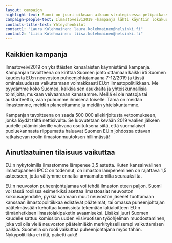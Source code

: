 ```yaml
---
layout: campaign
highlight-text: Suomi on juuri oikeaan aikaan strategisessa pelipaikassa, ratkaisijan roolissa maailman kohtalonhetkillä. Meillä on ainutlaatuinen tilaisuus, mutta onko meillä tahto? 
campaign-people-text: Ilmastoveivi2019 -kampanja lähti käyntiin lokakuussa 2018 yksilöiden aloitteesta. Mukaan on lähtenyt 300 vapaaehtoista ja lukuiset yhteistyötahot ovat ilmoittaneet kiinnostuksestaan tukea kampanjaa. Kampanja on poliittisesti sitoutumaton ja pyörii täysin vapaaehtoisvoimin.
contacts-title-text: Yhteyshenkilöt
contact1: "Laura Kolehmainen: laura.kolehmainen@helsinki.fi"
contact2: "Liisa Kolehmainen: liisa.kolehmainen@helsinki.fi"
---
```


## Kaikkien kampanja

Ilmastoveivi2019 on yksittäisten kansalaisten käynnistämä kampanja. Kampanjan tavoitteena on kirittää Suomen johto ottamaan kaikki irti Suomen kaudesta EU:n neuvoston puheenjohtajamaana 7-12/2019 ja tässä ominaisuudessa vaikuttamaan voimakkaasti EU:n ilmastopolitiikkaan. Me pyydämme koko Suomea, kaikkia sen asukkaita ja yhteiskunnallisia toimijoita, mukaan veivaamaan kanssamme. Meillä ei ole natsoja tai auktoriteettia, vaan puhumme ihmisenä toiselle. Tämä on meidän ilmastomme, meidän planeettamme ja meidän yhteiskuntamme.

Kampanjan tavoitteena on saada 500 000 allekirjoitusta vetoomukseen, jonka löydät tältä nettisivulta. Se luovutetaan kevään 2019 vaalien jälkeen uudelle pääministerille vahvana osoituksena siitä, että suomalaiset puoluekannasta riippumatta haluavat Suomen EU:n johdossa ottavan ratkaisevan roolin ilmastonmuutoksen hillinnässä!

## Ainutlaatuinen tilaisuus vaikuttaa

EU:n nykytoimilla ilmastomme lämpenee 3,5 astetta. Kuten kansainvälinen ilmastopaneeli IPCC on todennut, on ilmaston lämpeneminen on rajattava 1,5 asteeseen, jotta vältymme ennalta-arvaamattomilta seurauksilta.

EU:n neuvoston puheenjohtajamaa voi tehdä ilmaston eteen paljon. Suomi voi tässä roolissa esimerkiksi asettaa ilmastoasiat neuvoston kokousagendalle, pyrkiä saamaan muut neuvoston jäsenet tuottamaan kanssaan ilmastopolitiikkaa edistävät päätelmät, tai omassa puheenjohtajan päätelmässään kehottaa komissiota tekemään lakialoitteen EU:n tämänhetkisen ilmastolakipaketin avaamiseksi. Lisäksi juuri Suomen kaudelle sattuu komission uuden viisivuotisen työohjelman muodostaminen, joka voi olla vielä neuvoston päätelmiäkin merkityksellisempi vaikuttamisen paikka. Suomella on rooli vaikuttaa puheenjohtajana myös tähän. Nykypolitiikka ei riitä, paketti auki!



